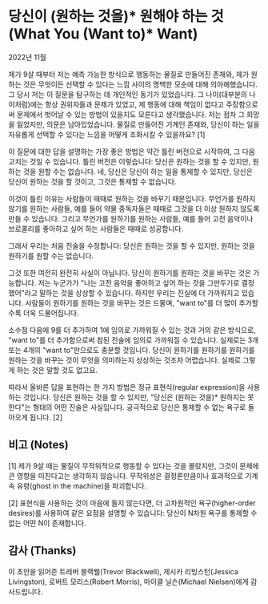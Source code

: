 # 당신이 (원하는 것을)* 원해야 하는 것 (What You (Want to)* Want)

2022년 11월

제가 9살 때부터 저는 예측 가능한 방식으로 행동하는 물질로 만들어진 존재와, 제가 원하는 것은 무엇이든 선택할 수 있다는 느낌 사이의 명백한 모순에 대해 의아해했습니다. 그 당시 저는 이 질문을 탐구하는 데 개인적인 동기가 있었습니다. 그 나이(대부분의 나이처럼)에는 항상 권위자들과 문제가 있었고, 제 행동에 대해 책임이 없다고 주장함으로써 문제에서 벗어날 수 있는 방법이 있을지도 모른다고 생각했습니다. 저는 점차 그 희망을 잃었지만, 의문은 남아있었습니다. 물질로 만들어진 기계인 존재와, 당신이 하는 일을 자유롭게 선택할 수 있다는 느낌을 어떻게 조화시킬 수 있을까요? [1]

이 질문에 대한 답을 설명하는 가장 좋은 방법은 약간 틀린 버전으로 시작하여, 그 다음 고치는 것일 수 있습니다. 틀린 버전은 이렇습니다: 당신은 원하는 것을 할 수 있지만, 원하는 것을 원할 수는 없습니다. 네, 당신은 당신이 하는 일을 통제할 수 있지만, 당신은 당신이 원하는 것을 할 것이고, 그것은 통제할 수 없습니다.

이것이 틀린 이유는 사람들이 때때로 원하는 것을 바꾸기 때문입니다. 무언가를 원하지 않기를 원하는 사람들, 예를 들어 약물 중독자들은 때때로 그것을 더 이상 원하지 않도록 만들 수 있습니다. 그리고 무언가를 원하기를 원하는 사람들, 예를 들어 고전 음악이나 브로콜리를 좋아하고 싶어 하는 사람들은 때때로 성공합니다.

그래서 우리는 처음 진술을 수정합니다: 당신은 원하는 것을 할 수 있지만, 원하는 것을 원하기를 원할 수는 없습니다.

그것 또한 여전히 완전히 사실이 아닙니다. 당신이 원하기를 원하는 것을 바꾸는 것은 가능합니다. 저는 누군가가 "나는 고전 음악을 좋아하고 싶어 하는 것을 그만두기로 결정했어"라고 말하는 것을 상상할 수 있습니다. 하지만 우리는 진실에 더 가까워지고 있습니다. 사람들이 원하기를 원하는 것을 바꾸는 것은 드물며, "want to"를 더 많이 추가할수록 더욱 드물어집니다.

소수점 다음에 9를 더 추가하여 1에 임의로 가까워질 수 있는 것과 거의 같은 방식으로, "want to"를 더 추가함으로써 참된 진술에 임의로 가까워질 수 있습니다. 실제로는 3개 또는 4개의 "want to"만으로도 충분할 것입니다. 당신이 원하기를 원하기를 원하기를 원하는 것을 바꾸는 것이 무엇을 의미하는지 상상하는 것조차 어렵습니다. 실제로 그렇게 하는 것은 말할 것도 없고요.

따라서 올바른 답을 표현하는 한 가지 방법은 정규 표현식(regular expression)을 사용하는 것입니다. 당신은 원하는 것을 할 수 있지만, "당신은 (원하는 것을)* 원하지는 못한다"는 형태의 어떤 진술은 사실입니다. 궁극적으로 당신은 통제할 수 없는 욕구로 돌아오게 됩니다. [2]

## 비고 (Notes)

[1] 제가 9살 때는 물질이 무작위적으로 행동할 수 있다는 것을 몰랐지만, 그것이 문제에 큰 영향을 미친다고는 생각하지 않습니다. 무작위성은 결정론만큼이나 효과적으로 기계 속 유령(ghost in the machine)을 파괴합니다.

[2] 표현식을 사용하는 것이 마음에 들지 않는다면, 더 고차원적인 욕구(higher-order desires)를 사용하여 같은 요점을 설명할 수 있습니다: 당신이 N차원 욕구를 통제할 수 없는 어떤 N이 존재합니다.

## 감사 (Thanks)

이 초안을 읽어준 트레버 블랙웰(Trevor Blackwell), 제시카 리빙스턴(Jessica Livingston), 로버트 모리스(Robert Morris), 마이클 닐슨(Michael Nielsen)에게 감사드립니다.